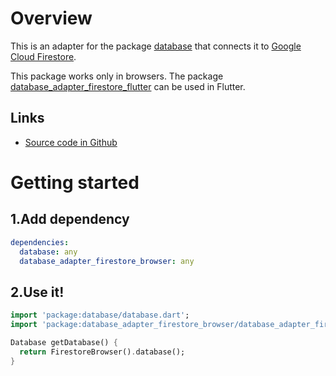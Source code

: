 # Overview
This is an adapter for the package [database](https://pub.dev/packages/database) that connects it to
[Google Cloud Firestore](https://cloud.google.com/firestore/).

This package works only in browsers. The package [database_adapter_firestore_flutter](https://pub.dev/packages/database_adapter_firestore_flutter)
can be used in Flutter.

## Links
  * [Source code in Github](https://github.com/dint-dev/database/tree/master/adapters/firestore_browser/lib)

# Getting started
## 1.Add dependency
```yaml
dependencies:
  database: any
  database_adapter_firestore_browser: any
```

## 2.Use it!
```dart
import 'package:database/database.dart';
import 'package:database_adapter_firestore_browser/database_adapter_firestore_browser.dart';

Database getDatabase() {
  return FirestoreBrowser().database();
}
```